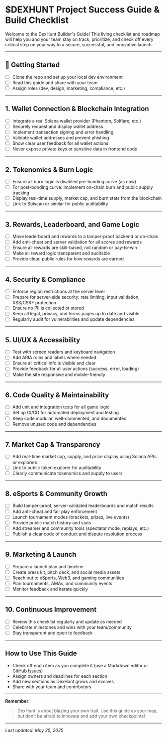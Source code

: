 # $DEXHUNT Project Success Guide & Build Checklist

Welcome to the DexHunt Builder's Guide! This living checklist and roadmap will help you and your team stay on track, prioritize, and check off every critical step on your way to a secure, successful, and innovative launch.

---

## 🏁 Getting Started
- [ ] Clone the repo and set up your local dev environment
- [ ] Read this guide and share with your team
- [ ] Assign roles (dev, design, marketing, compliance, etc.)

---

## 1. Wallet Connection & Blockchain Integration
- [ ] Integrate a real Solana wallet provider (Phantom, Solflare, etc.)
- [ ] Securely request and display wallet address
- [ ] Implement transaction signing and error handling
- [ ] Validate wallet addresses and prevent phishing
- [ ] Show clear user feedback for all wallet actions
- [ ] Never expose private keys or sensitive data in frontend code

---

## 2. Tokenomics & Burn Logic
- [ ] Ensure all burn logic is disabled pre-bonding curve (as now)
- [ ] For post-bonding curve: implement on-chain burn and public supply tracking
- [ ] Display real-time supply, market cap, and burn stats from the blockchain
- [ ] Link to Solscan or similar for public auditability

---

## 3. Rewards, Leaderboard, and Game Logic
- [ ] Move leaderboard and rewards to a tamper-proof backend or on-chain
- [ ] Add anti-cheat and server validation for all scores and rewards
- [ ] Ensure all rewards are skill-based, not random or pay-to-win
- [ ] Make all reward logic transparent and auditable
- [ ] Provide clear, public rules for how rewards are earned

---

## 4. Security & Compliance
- [ ] Enforce region restrictions at the server level
- [ ] Prepare for server-side security: rate limiting, input validation, XSS/CSRF protection
- [ ] Ensure no PII is collected or stored
- [ ] Keep all legal, privacy, and terms pages up to date and visible
- [ ] Regularly audit for vulnerabilities and update dependencies

---

## 5. UI/UX & Accessibility
- [ ] Test with screen readers and keyboard navigation
- [ ] Add ARIA roles and labels where needed
- [ ] Ensure all critical info is visible and clear
- [ ] Provide feedback for all user actions (success, error, loading)
- [ ] Make the site responsive and mobile-friendly

---

## 6. Code Quality & Maintainability
- [ ] Add unit and integration tests for all game logic
- [ ] Set up CI/CD for automated deployment and testing
- [ ] Keep code modular, well-commented, and documented
- [ ] Remove unused code and dependencies

---

## 7. Market Cap & Transparency
- [ ] Add real-time market cap, supply, and price display using Solana APIs or explorers
- [ ] Link to public token explorer for auditability
- [ ] Clearly communicate tokenomics and supply to users

---

## 8. eSports & Community Growth
- [ ] Build tamper-proof, server-validated leaderboards and match results
- [ ] Add anti-cheat and fair play enforcement
- [ ] Launch tournament modes (brackets, prizes, live events)
- [ ] Provide public match history and stats
- [ ] Add streamer and community tools (spectator mode, replays, etc.)
- [ ] Publish a clear code of conduct and dispute resolution process

---

## 9. Marketing & Launch
- [ ] Prepare a launch plan and timeline
- [ ] Create press kit, pitch deck, and social media assets
- [ ] Reach out to eSports, Web3, and gaming communities
- [ ] Plan tournaments, AMAs, and community events
- [ ] Monitor feedback and iterate quickly

---

## 10. Continuous Improvement
- [ ] Review this checklist regularly and update as needed
- [ ] Celebrate milestones and wins with your team/community
- [ ] Stay transparent and open to feedback

---

## How to Use This Guide
- Check off each item as you complete it (use a Markdown editor or GitHub Issues)
- Assign owners and deadlines for each section
- Add new sections as DexHunt grows and evolves
- Share with your team and contributors

---

**Remember:**
> DexHunt is about blazing your own trail. Use this guide as your map, but don’t be afraid to innovate and add your own checkpoints!

---

*Last updated: May 25, 2025*

